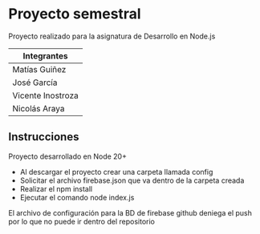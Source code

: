 # Proyecto semestral

Proyecto realizado para la asignatura de Desarrollo en Node.js

| Integrantes       |
|-------------------|
| Matías Guiñez     |
| José García       |
| Vicente Inostroza |
| Nicolás Araya     |


## Instrucciones

Proyecto desarrollado en Node 20+

- Al descargar el proyecto crear una carpeta llamada config
- Solicitar el archivo firebase.json que va dentro de la carpeta creada
- Realizar el npm install
- Ejecutar el comando node index.js

El archivo de configuración para la BD de firebase github deniega el push
por lo que no puede ir dentro del repositorio

